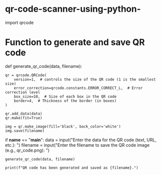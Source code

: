 # qr-code-scanner-using-python-
import qrcode

# Function to generate and save QR code
def generate_qr_code(data, filename):
   
    qr = qrcode.QRCode(
        version=1,  # controls the size of the QR code (1 is the smallest size)
        error_correction=qrcode.constants.ERROR_CORRECT_L,  # Error correction level
        box_size=10,  # Size of each box in the QR code
        border=4,  # Thickness of the border (in boxes)
    )
    
    qr.add_data(data)
    qr.make(fit=True)
    
    img = qr.make_image(fill='black', back_color='white')
    img.save(filename)

if __name__ == "__main__":
    data = input("Enter the data for the QR code (text, URL, etc.): ")
    filename = input("Enter the filename to save the QR code image (e.g., qr_code.png): ")
  
    generate_qr_code(data, filename)
    
    print(f"QR code has been generated and saved as {filename}.")
